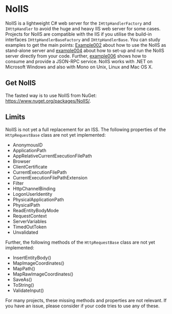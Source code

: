 # NoIIS
NoIIS is a lightweight C# web server for the `IHttpHandlerFactory` and `IHttpHandler` to avoid the huge and heavy IIS web server for some cases. Projects for NoIIS are compatible with the IIS if you utilise the build-in interfaces `IHttpHandlerBaseFactory` and `IHttpHandlerBase`. You can study examples to get the main points: [Example002](https://github.com/SommerEngineering/Example002) about how to use the NoIIS as stand-alone server and [example004](https://github.com/SommerEngineering/Example004) about how to set-up and run the NoIIS server directly from your code. Further, [example006](https://github.com/SommerEngineering/Example006) shows how to consume and provide a JSON-RPC service. NoIIS works with .NET on Microsoft Windows and also with Mono on Unix, Linux and Mac OS X.

## Get NoIIS
The fasted way is to use NoIIS from NuGet: https://www.nuget.org/packages/NoIIS/.

## Limits
NoIIS is not yet a full replacement for an ISS. The following properties of the `HttpRequestBase` class are not yet implemented:
* AnonymousID
* ApplicationPath
* AppRelativeCurrentExecutionFilePath
* Browser
* ClientCertificate
* CurrentExecutionFilePath
* CurrentExecutionFilePathExtension
* Filter
* HttpChannelBinding
* LogonUserIdentity
* PhysicalApplicationPath
* PhysicalPath
* ReadEntityBodyMode
* RequestContext
* ServerVariables
* TimedOutToken
* Unvalidated

Further, the following methods of the `HttpRequestBase` class are not yet implemented:
* InsertEntityBody()
* MapImageCoordinates()
* MapPath()
* MapRawImageCoordinates()
* SaveAs()
* ToString()
* ValidateInput()

For many projects, these missing methods and properties are not relevant. If you have an issue, please consider if your code tries to use any of these.
